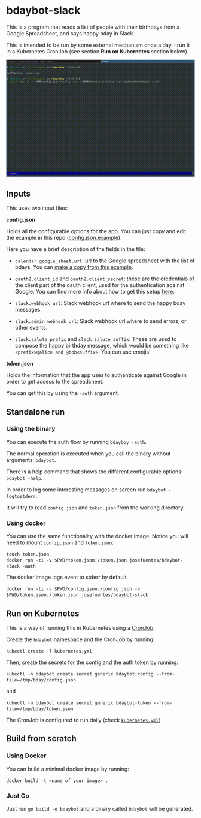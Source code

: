# bdaybot-slack

This is a program that reads a list of people with their birthdays from a Google Spreadsheet, and says happy bday in Slack.

This is intended to be run by some external mechanism once a day. I run it in a Kubernetes CronJob (see section **Run on Kubernetes** section below).

[![demo](./docs/imgs/demo.gif)](https://drive.google.com/file/d/1C6o5qxoTbUxGmmxbXkJMcEWHrllnBxxo/view?usp=sharing)

## Inputs

This uses two input files:

**config.json**

Holds all the configurable options for the app. You can just copy and edit the example in this repo ([config.json.example](./config.json.example)).

Here you have a brief description of the fields in the file:

- `calendar.google_sheet.url`: url to the Google spreadsheet with the list of bdays. You can [make a copy from this example](https://docs.google.com/spreadsheets/d/1f1GJ7MnUgQOC-RsbB4Vi_m3YnjQqTNbE5_-hyIbfuUk/edit?usp=sharing).

- `oauth2.client_id` and `oauth2.client_secret`: these are the credentials of the client part of the oauth client, used for the authentication against Google. You can find more info about how to get this setup [here](./docs/client_oauth.md).

- `slack.webhook_url`: Slack webhook url where to send the happy bday messages. 

- `slack.admin_webhook_url`: Slack webhook url where to send errors, or other events.

- `slack.salute_prefix` and `slack.salute_suffix`: These are used to compose the happy birthday message, which would be something like `<prefix>@alice and @bob<suffix>`. You can use emojis!

**token.json**

Holds the information that the app uses to authenticate against Google in order to get access to the spreadsheet.

You can get this by using the `-auth` argument.

## Standalone run

### Using the binary

You can execute the auth flow by running `bdayboy -auth`.

The normal operation is executed when you call the binary without arguments: `bdaybot`.

There is a help command that shows the different configurable options: `bdaybot -help`.

In order to log some interesting messages on screen run `bdaybot -logtostderr`.

It will try to read `config.json` and `token.json` from the working directory.

### Using docker

You can use the same functionality with the docker image. Notice you will need to mount `config.json` and `token.json`:

```
touch token.json
docker run -ti -v $PWD/token.json:/token.json josefuentes/bdaybot-slack -auth
```

The docker image logs event to stderr by default.

```
docker run -ti -v $PWD/config.json:/config.json -v $PWD/token.json:/token.json josefuentes/bdaybot-slack
```

## Run on Kubernetes

This is a way of running this in Kubernetes using a [CronJob](https://kubernetes.io/docs/concepts/workloads/controllers/cron-jobs/).

Create the `bdaybot` namespace and the CronJob by running:

```
kubectl create -f kubernetes.yml
```

Then, create the secrets for the config and the auth token by running:

```
kubectl -n bdaybot create secret generic bdaybot-config --from-file=/tmp/bday/config.json
```

and

```
kubectl -n bdaybot create secret generic bdaybot-token --from-file=/tmp/bday/token.json
```

The CronJob is configured to run daily (check [`kubernetes.yml`](./kubernetes.yml))

## Build from scratch

### Using Docker

You can build a minimal docker image by running:

```
docker build -t <name of your image> .
```

### Just Go

Just run `go build -o bdaybot` and a binary called `bdaybot` will be generated.
